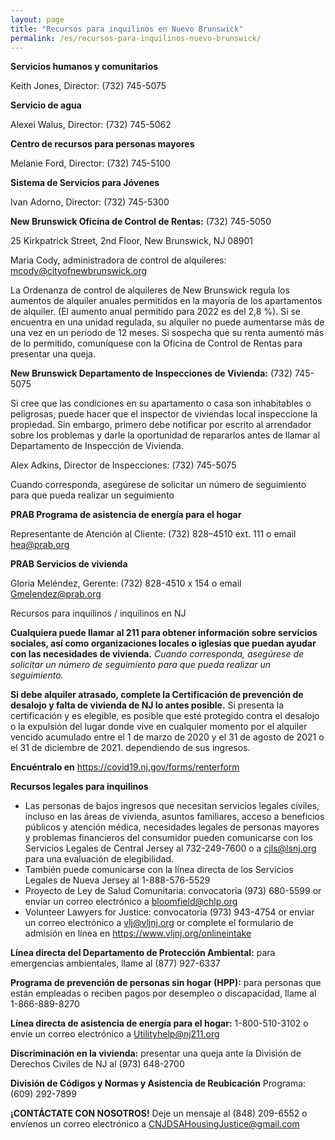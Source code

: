 ```yaml
---
layout: page
title: "Recursos para inquilinos en Nuevo Brunswick"
permalink: /es/recursos-para-inquilinos-nuevo-brunswick/
---
```


**Servicios humanos y comunitarios**

Keith Jones, Director: (732) 745-5075

**Servicio de agua**

Alexei Walus, Director: (732) 745-5062

**Centro de recursos para personas mayores**

Melanie Ford, Director: (732) 745-5100  

**Sistema de Servicios para Jóvenes**

Ivan Adorno, Director: (732) 745-5300

**New Brunswick Oficina de Control de Rentas:** (732) 745-5050

25 Kirkpatrick Street, 2nd Floor, New Brunswick, NJ 08901 

Maria Cody, administradora de control de alquileres: mcody@cityofnewbrunswick.org

La Ordenanza de control de alquileres de New Brunswick regula los aumentos de alquiler anuales permitidos en la mayoría de los apartamentos de alquiler. (El aumento anual permitido para 2022 es del 2,8 %). Si se encuentra en una unidad regulada, su alquiler no puede aumentarse más de una vez en un período de 12 meses. Si sospecha que su renta aumentó más de lo permitido, comuníquese con la Oficina de Control de Rentas para presentar una queja.

**New Brunswick Departamento de Inspecciones de Vivienda:** (732) 745-5075

Si cree que las condiciones en su apartamento o casa son inhabitables o peligrosas, puede hacer que el inspector de viviendas local inspeccione la propiedad. Sin embargo, primero debe notificar por escrito al arrendador sobre los problemas y darle la oportunidad de repararlos antes de llamar al Departamento de Inspección de Vivienda.

Alex Adkins, Director de Inspecciones: (732) 745-5075

Cuando corresponda, asegúrese de solicitar un número de seguimiento para que pueda realizar un seguimiento

**PRAB Programa de asistencia de energía para el hogar**

Representante de Atención al Cliente: (732) 828–4510 ext. 111 o email hea@prab.org

**PRAB Servicios de vivienda**

Gloria Meléndez, Gerente: (732) 828-4510 x 154 o email Gmelendez@prab.org

Recursos para inquilinos / inquilinos en NJ

**Cualquiera puede llamar al 211 para obtener información sobre servicios sociales, así como organizaciones locales o iglesias que puedan ayudar con las necesidades de vivienda.** *Cuando corresponda, asegúrese de solicitar un número de seguimiento para que pueda realizar un seguimiento.*

**Si debe alquiler atrasado, complete la Certificación de prevención de desalojo y falta de vivienda de NJ lo antes posible.** Si presenta la certificación y es elegible, es posible que esté protegido contra el desalojo o la expulsión del lugar donde vive en cualquier momento por el alquiler vencido acumulado entre el 1 de marzo de 2020 y el 31 de agosto de 2021 o el 31 de diciembre de 2021. dependiendo de sus ingresos.

**Encuéntralo en** https://covid19.nj.gov/forms/renterform

**Recursos legales para inquilinos**
* Las personas de bajos ingresos que necesitan servicios legales civiles, incluso en las áreas de vivienda, asuntos familiares, acceso a beneficios públicos y atención médica, necesidades legales de personas mayores y problemas financieros del consumidor pueden comunicarse con los Servicios Legales de Central Jersey al 732-249-7600 o a cjls@lsnj.org para una evaluación de elegibilidad.
* También puede comunicarse con la línea directa de los Servicios Legales de Nueva Jersey al 1-888-576-5529
* Proyecto de Ley de Salud Comunitaria: convocatoria (973) 680-5599 or enviar un correo electrónico a bloomfield@chlp.org
* Volunteer Lawyers for Justice: convocatoria (973) 943-4754 or enviar un correo electrónico a vlj@vljnj.org or complete el formulario de admisión en línea en https://www.vljnj.org/onlineintake

**Línea directa del Departamento de Protección Ambiental:** para emergencias ambientales, llame al (877) 927-6337

**Programa de prevención de personas sin hogar (HPP):** para personas que están empleadas o reciben pagos por desempleo o discapacidad, llame al 1-866-889-8270  

**Línea directa de asistencia de energía para el hogar:** 1-800-510-3102 o envíe un correo electrónico a Utilityhelp@nj211.org

**Discriminación en la vivienda:**
presentar una queja ante la División de Derechos Civiles de NJ al (973) 648-2700

**División de Códigos y Normas y Asistencia de Reubicación**
Programa: (609) 292-7899

**¡CONTÁCTATE CON NOSOTROS!** Deje un mensaje al (848) 209-6552 o
envíenos un correo electrónico a CNJDSAHousingJustice@gmail.com

